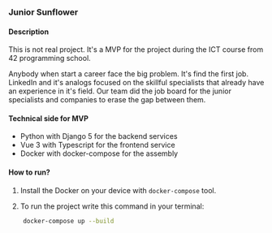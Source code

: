 ### Junior Sunflower

#### Description

This is not real project. It's a MVP for the project during the ICT course from 42 programming school.

Anybody when start a career face the big problem. It's find the first job. LinkedIn and it's analogs focused on the skillful specialists that already have an experience in it's field. Our team did the job board for the junior specialists and companies to erase the gap between them.  

#### Technical side for MVP

* Python with Django 5 for the backend services
* Vue 3 with Typescript for the frontend service
* Docker with docker-compose for the assembly

#### How to run?

1. Install the Docker on your device with `docker-compose` tool.

2. To run the project write this command in your terminal:  
```bash
    docker-compose up --build
```

